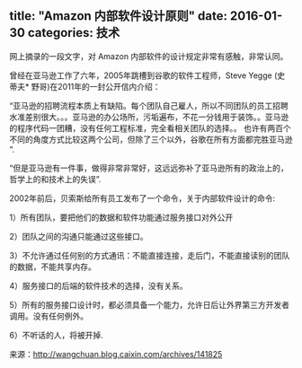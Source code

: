 title: "Amazon 内部软件设计原则"
date: 2016-01-30
categories: 技术
---

网上摘录的一段文字，对 Amazon 内部软件的设计规定非常有感触，非常认同。<!--more-->

曾经在亚马逊工作了六年，2005年跳槽到谷歌的软件工程师，Steve Yegge (史蒂夫* 野哥)在2011年的一封公开信内介绍：

“亚马逊的招聘流程本质上有缺陷。每个团队自己雇人，所以不同团队的员工招聘水准差别很大。。。亚马逊的办公场所，污垢遍布，不花一分钱用于装饰。。亚马逊的程序代码一团糟，没有任何工程标准，完全看相关团队的选择。。  也许有两百个不同的角度方式比较这两个公司，但除了三个以外，谷歌在所有方面都完胜亚马逊  ”.

“但是亚马逊有一件事，做得非常非常好，这远远弥补了亚马逊所有的政治上的，哲学上的和技术上的失误”.
 
2002年前后，贝索斯给所有员工发布了一个命令，关于内部软件设计的命令:

1）所有团队，要把他们的数据和软件功能通过服务接口对外公开

2）团队之间的沟通只能通过这些接口。

3）不允许通过任何别的方式通讯：不能直接连接，走后门，不能直接读别的团队的数据，不能共享内存。

4）服务接口的后端的软件技术的选择，没有关系。

5）所有的服务接口设计时，都必须具备一个能力，允许日后让外界第三方开发者调用。没有任何例外。

6）不听话的人，将被开掉.

来源：http://wangchuan.blog.caixin.com/archives/141825
